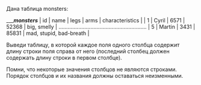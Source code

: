Дана таблица monsters:

__________________________monsters_______________________
| id | name    | legs  | arms  | characteristics         |
| 1  | Cyril   | 6571  | 52368 | big, smelly             |
..........................................................
| 5  | Martin  | 3431  | 85831 | mad, stupid, bad-breath |

Выведи таблицу, в которой каждое поля одного столбца содержит длину строки поля справа от него (последний столбец должен содержать длину строки в первом столбце).

Помни, что некоторые значения столбцов не являются строками. Порядок столбцов и их названия должны оставаться неизменными.




